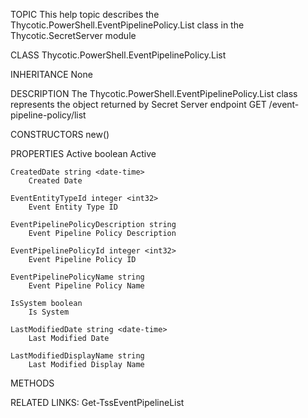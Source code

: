 TOPIC
    This help topic describes the Thycotic.PowerShell.EventPipelinePolicy.List class in the Thycotic.SecretServer module

CLASS
    Thycotic.PowerShell.EventPipelinePolicy.List

INHERITANCE
    None

DESCRIPTION
    The Thycotic.PowerShell.EventPipelinePolicy.List class represents the object returned by Secret Server endpoint GET /event-pipeline-policy/list

CONSTRUCTORS
    new()

PROPERTIES
    Active boolean
        Active

    CreatedDate string <date-time>
        Created Date

    EventEntityTypeId integer <int32>
        Event Entity Type ID

    EventPipelinePolicyDescription string
        Event Pipeline Policy Description

    EventPipelinePolicyId integer <int32>
        Event Pipeline Policy ID

    EventPipelinePolicyName string
        Event Pipeline Policy Name

    IsSystem boolean
        Is System

    LastModifiedDate string <date-time>
        Last Modified Date

    LastModifiedDisplayName string
        Last Modified Display Name

METHODS

RELATED LINKS:
    Get-TssEventPipelineList